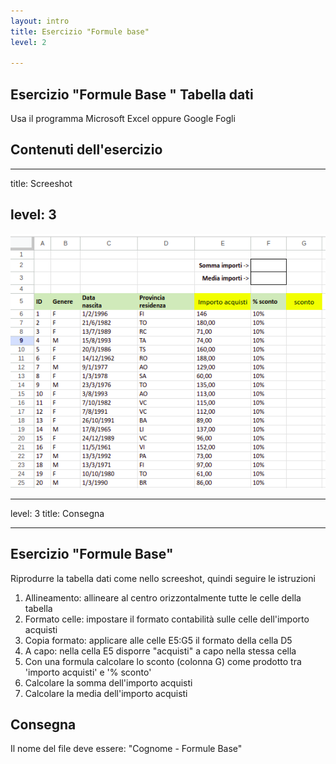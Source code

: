 ```yaml
---
layout: intro
title: Esercizio "Formule base"
level: 2

---
```


## Esercizio "Formule Base " Tabella dati
Usa il programma Microsoft Excel oppure Google Fogli

## Contenuti dell'esercizio

<Toc columns="2" maxDepth="3" minDepth="3" mode="all" />

---
title: Screeshot

level: 3
---
![interlinea](/office/images/dati.png)

---
level: 3
title: Consegna

---
## Esercizio "Formule Base"

Riprodurre la tabella dati come nello screeshot, quindi seguire le istruzioni 

1. Allineamento: allineare al centro orizzontalmente tutte le celle della tabella
2. Formato celle: impostare il formato contabilità sulle celle dell'importo acquisti
3. Copia formato: applicare alle celle E5:G5 il formato della cella D5
4. A capo: nella cella E5 disporre "acquisti" a capo nella stessa cella
5. Con una formula calcolare lo sconto (colonna G) come prodotto tra 'importo acquisti' e '% sconto'
6. Calcolare la somma dell'importo acquisti
7. Calcolare la media dell'importo acquisti

## Consegna

Il nome del file deve essere: "Cognome - Formule Base"
